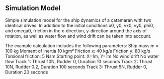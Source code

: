 ## Simulation Model

Simple simulation model for the ship dynamics of a catamaran with two identical drives. In addition to the initial conditions x0, y0, vx0, vy0, phi0, and omega0, friction in the x-direction, y-direction around the axis of rotation, as well as water flow and wind drift can be taken into account.

The example calculation includes the following parameters:
Ship mass m = 100 kg
Moment of inertia 10 kgm²
Friction x: 40 kg/s
Friction y: 80 kg/s
Torsional friction: 5 Nsm
Starting point: X=1m; Y=1m
No wind drift
No water flow
Track 1:
Thrust 10N, Rudder 0, Duration 10 seconds
Track 2:
Thrust 10N, Rudder 0.2, Duration 100 seconds
Track 3:
Thrust 5N, Rudder 0, Duration 20 seconds
